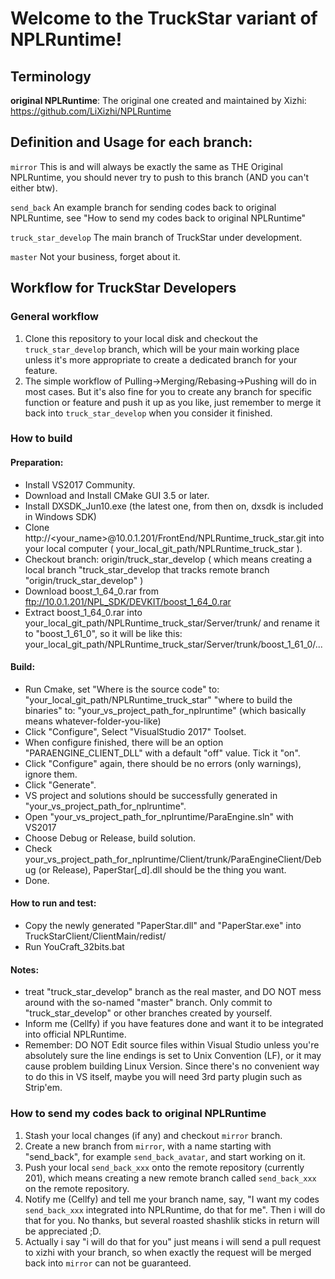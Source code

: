 # Welcome to the TruckStar variant of NPLRuntime!

## Terminology
**original NPLRuntime**: The original one created and maintained by Xizhi: https://github.com/LiXizhi/NPLRuntime

## Definition and Usage for each branch:

`mirror` This is and will always be exactly the same as THE Original NPLRuntime, you should never try to push to this branch (AND you can't either btw).

`send_back` An example branch for sending codes back to original NPLRuntime, see "How to send my codes back to original NPLRuntime"

`truck_star_develop` The main branch of TruckStar under development.

`master` Not your business, forget about it.

## Workflow for TruckStar Developers
### General workflow
1. Clone this repository to your local disk and checkout the `truck_star_develop` branch, which will be your main working place unless it's more appropriate to create a dedicated branch for your feature.
2. The simple workflow of Pulling->Merging/Rebasing->Pushing will do in most cases. But it's also fine for you to create any branch for specific function or feature and push it up as you like, just remember to merge it back into `truck_star_develop` when you consider it finished.

### How to build
#### Preparation:
* Install VS2017 Community.
* Download and Install CMake GUI 3.5 or later.
* Install DXSDK_Jun10.exe (the latest one, from then on, dxsdk is included in Windows SDK)
* Clone http://<your_name>@10.0.1.201/FrontEnd/NPLRuntime_truck_star.git into your local computer ( your_local_git_path/NPLRuntime_truck_star ).
* Checkout branch: origin/truck_star_develop ( which means creating a local branch "truck_star_develop that tracks remote branch "origin/truck_star_develop" )
* Download boost_1_64_0.rar from ftp://10.0.1.201/NPL_SDK/DEVKIT/boost_1_64_0.rar
* Extract boost_1_64_0.rar into your_local_git_path/NPLRuntime_truck_star/Server/trunk/ and rename it to "boost_1_61_0", so it will be like this: your_local_git_path/NPLRuntime_truck_star/Server/trunk/boost_1_61_0/...

#### Build:
* Run Cmake, set
        "Where is the source code" to:    "your_local_git_path/NPLRuntime_truck_star"
        "where to build the binaries" to: "your_vs_project_path_for_nplruntime" (which basically means whatever-folder-you-like)
* Click "Configure", Select "VisualStudio 2017" Toolset.
* When configure finished, there will be an option "PARAENGINE_CLIENT_DLL" with a default "off" value. Tick it "on".
* Click "Configure" again, there should be no errors (only warnings), ignore them.
* Click "Generate".
* VS project and solutions should be successfully generated in "your_vs_project_path_for_nplruntime".
* Open "your_vs_project_path_for_nplruntime/ParaEngine.sln" with VS2017
* Choose Debug or Release, build solution.
* Check your_vs_project_path_for_nplruntime/Client/trunk/ParaEngineClient/Debug (or Release), PaperStar[_d].dll should be the thing you want.
* Done.
    
#### How to run and test:
* Copy the newly generated "PaperStar.dll" and "PaperStar.exe" into TruckStarClient/ClientMain/redist/
* Run YouCraft_32bits.bat

#### Notes:
* treat "truck_star_develop" branch as the real master, and DO NOT mess around with the so-named "master" branch. Only commit to "truck_star_develop" or other branches created by yourself.
* Inform me (Cellfy) if you have features done and want it to be integrated into official NPLRuntime.
* Remember: DO NOT Edit source files within Visual Studio unless you're absolutely sure the line endings is set to Unix Convention (LF), or it may cause problem building Linux Version.
            Since there's no convenient way to do this in VS itself, maybe you will need 3rd party plugin such as Strip'em.

### How to send my codes back to original NPLRuntime
1. Stash your local changes (if any) and checkout `mirror` branch.
2. Create a new branch from `mirror`, with a name starting with "send_back", for example `send_back_avatar`, and start working on it.
3. Push your local `send_back_xxx` onto the remote repository (currently 201), which means creating a new remote branch called `send_back_xxx` on the remote repository.
4. Notify me (Cellfy) and tell me your branch name, say, "I want my codes `send_back_xxx` integrated into NPLRuntime, do that for me". Then i will do that for you. No thanks, but several roasted shashlik sticks in return will be appreciated ;D.
5. Actually i say "i will do that for you" just means i will send a pull request to xizhi with your branch, so when exactly the request will be merged back into `mirror` can not be guaranteed.

